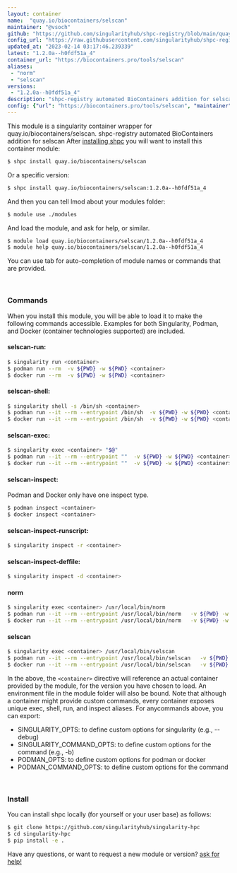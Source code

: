 ```yaml
---
layout: container
name:  "quay.io/biocontainers/selscan"
maintainer: "@vsoch"
github: "https://github.com/singularityhub/shpc-registry/blob/main/quay.io/biocontainers/selscan/container.yaml"
config_url: "https://raw.githubusercontent.com/singularityhub/shpc-registry/main/quay.io/biocontainers/selscan/container.yaml"
updated_at: "2023-02-14 03:17:46.239339"
latest: "1.2.0a--h0fdf51a_4"
container_url: "https://biocontainers.pro/tools/selscan"
aliases:
 - "norm"
 - "selscan"
versions:
 - "1.2.0a--h0fdf51a_4"
description: "shpc-registry automated BioContainers addition for selscan"
config: {"url": "https://biocontainers.pro/tools/selscan", "maintainer": "@vsoch", "description": "shpc-registry automated BioContainers addition for selscan", "latest": {"1.2.0a--h0fdf51a_4": "sha256:9aecb16dd630cfc483aea257e45608250e388861730e5220ed7a2ccd3750c21e"}, "tags": {"1.2.0a--h0fdf51a_4": "sha256:9aecb16dd630cfc483aea257e45608250e388861730e5220ed7a2ccd3750c21e"}, "docker": "quay.io/biocontainers/selscan", "aliases": {"norm": "/usr/local/bin/norm", "selscan": "/usr/local/bin/selscan"}}
---
```


This module is a singularity container wrapper for quay.io/biocontainers/selscan.
shpc-registry automated BioContainers addition for selscan
After [installing shpc](#install) you will want to install this container module:


```bash
$ shpc install quay.io/biocontainers/selscan
```

Or a specific version:

```bash
$ shpc install quay.io/biocontainers/selscan:1.2.0a--h0fdf51a_4
```

And then you can tell lmod about your modules folder:

```bash
$ module use ./modules
```

And load the module, and ask for help, or similar.

```bash
$ module load quay.io/biocontainers/selscan/1.2.0a--h0fdf51a_4
$ module help quay.io/biocontainers/selscan/1.2.0a--h0fdf51a_4
```

You can use tab for auto-completion of module names or commands that are provided.

<br>

### Commands

When you install this module, you will be able to load it to make the following commands accessible.
Examples for both Singularity, Podman, and Docker (container technologies supported) are included.

#### selscan-run:

```bash
$ singularity run <container>
$ podman run --rm  -v ${PWD} -w ${PWD} <container>
$ docker run --rm  -v ${PWD} -w ${PWD} <container>
```

#### selscan-shell:

```bash
$ singularity shell -s /bin/sh <container>
$ podman run --it --rm --entrypoint /bin/sh  -v ${PWD} -w ${PWD} <container>
$ docker run --it --rm --entrypoint /bin/sh  -v ${PWD} -w ${PWD} <container>
```

#### selscan-exec:

```bash
$ singularity exec <container> "$@"
$ podman run --it --rm --entrypoint ""  -v ${PWD} -w ${PWD} <container> "$@"
$ docker run --it --rm --entrypoint ""  -v ${PWD} -w ${PWD} <container> "$@"
```

#### selscan-inspect:

Podman and Docker only have one inspect type.

```bash
$ podman inspect <container>
$ docker inspect <container>
```

#### selscan-inspect-runscript:

```bash
$ singularity inspect -r <container>
```

#### selscan-inspect-deffile:

```bash
$ singularity inspect -d <container>
```


#### norm

```bash
$ singularity exec <container> /usr/local/bin/norm
$ podman run --it --rm --entrypoint /usr/local/bin/norm   -v ${PWD} -w ${PWD} <container> -c " $@"
$ docker run --it --rm --entrypoint /usr/local/bin/norm   -v ${PWD} -w ${PWD} <container> -c " $@"
```


#### selscan

```bash
$ singularity exec <container> /usr/local/bin/selscan
$ podman run --it --rm --entrypoint /usr/local/bin/selscan   -v ${PWD} -w ${PWD} <container> -c " $@"
$ docker run --it --rm --entrypoint /usr/local/bin/selscan   -v ${PWD} -w ${PWD} <container> -c " $@"
```



In the above, the `<container>` directive will reference an actual container provided
by the module, for the version you have chosen to load. An environment file in the
module folder will also be bound. Note that although a container
might provide custom commands, every container exposes unique exec, shell, run, and
inspect aliases. For anycommands above, you can export:

 - SINGULARITY_OPTS: to define custom options for singularity (e.g., --debug)
 - SINGULARITY_COMMAND_OPTS: to define custom options for the command (e.g., -b)
 - PODMAN_OPTS: to define custom options for podman or docker
 - PODMAN_COMMAND_OPTS: to define custom options for the command

<br>

### Install

You can install shpc locally (for yourself or your user base) as follows:

```bash
$ git clone https://github.com/singularityhub/singularity-hpc
$ cd singularity-hpc
$ pip install -e .
```

Have any questions, or want to request a new module or version? [ask for help!](https://github.com/singularityhub/singularity-hpc/issues)
